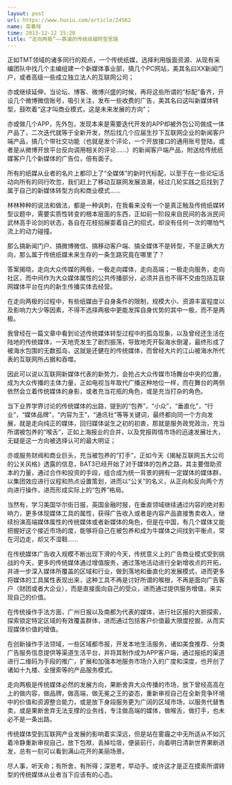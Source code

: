 ```yaml
---
layout: post
url: https://www.huxiu.com/article/24562
name: 栾春晖
time: 2013-12-12 15:20
title: “走向两极”——靠谱的传统纸媒转型思路
---
```

正如TMT领域的诸多同行的观点，一个传统纸媒，选择利用版面资源、从现有采编团队中找几个主编组建一个新媒体事业部，搞几个PC网站，美其名曰XX新闻门户，或者高级一些成立独立法人的互联网公司；

亦或继续延伸，当论坛、博客、微博兴盛的时候，再将这些所谓的“标配”备齐，开设几个微博微信账号，吸引关注，发布一些收费的广告，美其名曰这叫新媒体转型，鼓吹着“这才叫商业模式，这是未来发展的方向”；

亦或做几个APP，先外包，发现本来是需要迭代开发的APP却被外包公司做成一体产品了，二次迭代就等于全新开发，然后找几个应届生抄下互联网企业的新闻客户端产品，搞几个带社交功能（也就是发个评论，一个开放接口的通用账号登陆，或者是从微博开放平台反向调用相关的评论……）的新闻客户端产品，附送给传统纸媒客户几个新媒体的广告位，倍有面子。

所有的纸媒从业者的名片上都印上了“全媒体”的新时代标配，以至于在一些论坛活动向所有的同行吹忽，我们赶上了移动互联网发展浪潮，经过几轮实践之后找到了属于自己的新媒体转型方向和商业模式……

林林种种的说法和做法，都是一种讽刺，在我看来没有一个是真正触及传统纸媒转型议题中，需要实质性转变的根本层面的东西，正如前一阶段来自民间的各派民间武林高手论剑的状态，各自在花枝招展耍着自己的招式，却没有任何一次的哪怕气流上的动力碰撞。

那么搞新闻门户、搞微博微信、搞移动客户端、搞全媒体不是转型，不是正确大方向，那么属于传统纸媒未来生存的一条生路究竟在哪里了？

答案揭晓，走向大众传媒的两极，一极走向媒体，走向高端；一极走向服务，走向社区，而中间作为大众媒体属性的公共传播部分，必须并且也不得不交由包括互联网媒体平台在内的新生传播实体去经营。

在走向两极的过程中，有些纸媒由于自身条件的限制，规模大小、资源丰富程度以及影响力大少等因素，不得不选择两极中更能发挥自身优势的其中一极，而不是两极。

我曾经在一篇文章中看到论述传统媒体转型过程中的孤岛现象，以及曾经还生活在陆地的传统媒体，一天地壳发生了剧烈振荡，导致地壳开裂海水倒灌，最终形成了被海水包围的无数孤岛，这就是还健在的传统媒体，而曾经大片的江山被海水所代表的互联网所占据和吞噬。

因此可以说以互联网新媒体代表的新势力，会抢占大众传媒市场舞台中央的位置，成为大众传播的主体力量，正如电视当年取代广播这种地位一样，而在舞台的两侧依然会立着传统媒体的身影，或者充当花瓶的角色，或是充当打杂的角色。

当下业界学界讨论的传统媒体的出路，提到的“包养”，“小众”，“垂直化”，“行业”，“媒体品牌”，“内容为王”，“通讯社”等等关键词，最终都向同一个方向发展，就是走向纯正的媒体，回归媒体诞生之初的初衷，那就是服务政党政治，充当所谓被包养的“喉舌”，正如上海报业的合并，以及党报舆情市场的迅速发展壮大，无疑是这一方向被选择认可的最大明证；

亦或服务财阀和商业巨头，充当被包养的“打手”，正如今天《揭秘互联网五大公司的公关风格》透露的信息，BAT3已经开始了对于媒体的包养之路，其主要借助资本的力量，通过合作和投资的手段，组合成为统一背景的拥有一定媒体的媒体群，以集团效应进行议程和热点设置策划，进而以“公关”的名义，从正向和反向两个方向进行操作，进而形成实际上的“包养”格局。

当然有，学习美国华尔街日报，英国金融时报，在垂直领域继续通过内容的绝对影响力，更多体现媒体工具的属性，获得广告收入或者是内容产品直接售卖收入，继续扮演高端媒体属性的传统媒体或者新媒体的角色，但是在中国，有几个媒体又能把握好这个接近市场的度，能够将自己在被包养和成为牛媒体之间找到平衡点，常在河边走，却又不湿鞋……

在传统媒体广告收入规模不断出现下滑的今天，传统意义上的广告商业模式受到挑战的今天，更多的传统媒体通过增值服务，通过落地活动进行全新增收点的开拓，并进一步深入媒体所覆盖的区域和行业，做到落地和垂直化的发展模式，进而更多将媒体的工具属性表现出来，这种工具不再是讨好所谓的喉根，不再是面向广告客户（财团或者大企业），而是直接面向自己的受众，进而通过提供服务增值，来实现自己的价值。

在传统操作手法方面，广州日报以及南都为代表的媒体，进行社区报的大胆探索，探索锁定特定区域的有效覆盖群体，进而通过包括客户价值最大限度挖掘，从而实现媒体价值的增值。

在创新操作手法领域，一些区域都市报，开发本地生活服务，诸如美食推荐、分类广告服务信息提供等渠道生活平台，并将其制作成为APP客户端，通过报纸的渠道进行二维码为手段的推广，扩展和加强本地服务市场介入的广度和深度，也开创了诸如十九楼、全搜索等的产品服务模式。

走向两极是传统媒体必然的发展方向，果断舍弃大众传播的市场，放下曾经高高在上的做内容，做品牌，做高端，做无冕之王的姿态，重新审视自己在全新竞争环境中的价值和资源整合能力，或是放下身段服务更为广阔的区域市场，以服务代替售卖，或是果断舍弃无法支撑的业务线，专注做高端的媒体，做喉舌，做打手，也未必不是一条出路。

传统媒体受到互联网产业发展的影响着实深远，但是站在雾霾之中无所适从不如沉着冷静重新审视自己，放下包袱，丢掉垃圾，便装前行，向着明日清新世界果断进发，总有一刻可以看到满山花开的美丽场景。

尽人事，听天命；有所舍，有所得；深思考，早动手。或许这才是正在摸索所谓转型的传统媒体从业者当下应该有的心态。

